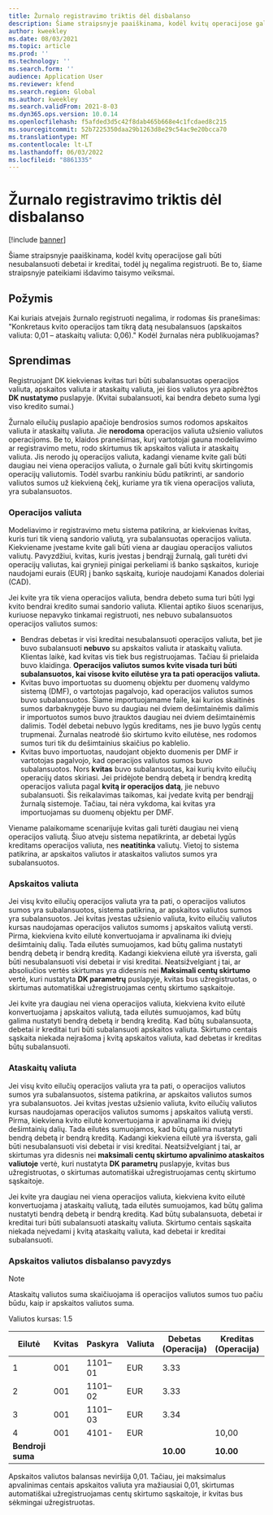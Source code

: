 ```yaml
---
title: Žurnalo registravimo triktis dėl disbalanso
description: Šiame straipsnyje paaiškinama, kodėl kvitų operacijose gali būti nesubalansuoti debetai ir kreditai, todėl jų negalima registruoti. Be to, šiame straipsnyje pateikiami išdavimo taisymo veiksmai.
author: kweekley
ms.date: 08/03/2021
ms.topic: article
ms.prod: ''
ms.technology: ''
ms.search.form: ''
audience: Application User
ms.reviewer: kfend
ms.search.region: Global
ms.author: kweekley
ms.search.validFrom: 2021-8-03
ms.dyn365.ops.version: 10.0.14
ms.openlocfilehash: f5afded3d5c42f8dab465b668e4c1fcdaed8c215
ms.sourcegitcommit: 52b7225350daa29b1263d8e29c54ac9e20bcca70
ms.translationtype: MT
ms.contentlocale: lt-LT
ms.lasthandoff: 06/03/2022
ms.locfileid: "8861335"
---
```

# <a name="journal-posting-failure-because-of-imbalance"></a>Žurnalo registravimo triktis dėl disbalanso

[!include [banner](../includes/banner.md)]

Šiame straipsnyje paaiškinama, kodėl kvitų operacijose gali būti nesubalansuoti debetai ir kreditai, todėl jų negalima registruoti. Be to, šiame straipsnyje pateikiami išdavimo taisymo veiksmai.

## <a name="symptom"></a>Požymis

Kai kuriais atvejais žurnalo registruoti negalima, ir rodomas šis pranešimas: "Konkretaus kvito operacijos tam tikrą datą nesubalansuos (apskaitos valiuta: 0,01 – ataskaitų valiuta: 0,06)." Kodėl žurnalas nėra publikuojamas?

## <a name="resolution"></a>Sprendimas

Registruojant DK kiekvienas kvitas turi būti subalansuotas operacijos valiuta, apskaitos valiuta ir ataskaitų valiuta, jei šios valiutos yra apibrėžtos **DK nustatymo** puslapyje. (Kvitai subalansuoti, kai bendra debeto suma lygi viso kredito sumai.)

Žurnalo eilučių puslapio apačioje bendrosios sumos rodomos apskaitos valiuta ir ataskaitų valiuta. Jie **nerodoma** operacijos valiuta užsienio valiutos operacijoms. Be to, klaidos pranešimas, kurį vartotojai gauna modeliavimo ar registravimo metu, rodo skirtumus tik apskaitos valiuta ir ataskaitų valiuta. Jis nerodo jų operacijos valiuta, kadangi viename kvite gali būti daugiau nei viena operacijos valiuta, o žurnale gali būti kvitų skirtingomis operacijų valiutomis. Todėl svarbu rankiniu būdu patikrinti, ar sandorio valiutos sumos už kiekvieną čekį, kuriame yra tik viena operacijos valiuta, yra subalansuotos.

### <a name="transaction-currency"></a>Operacijos valiuta

Modeliavimo ir registravimo metu sistema patikrina, ar kiekvienas kvitas, kuris turi tik vieną sandorio valiutą, yra subalansuotas operacijos valiuta. Kiekviename įvestame kvite gali būti viena ar daugiau operacijos valiutos valiutų. Pavyzdžiui, kvitas, kuris įvestas į bendrąjį žurnalą, gali turėti dvi operacijų valiutas, kai grynieji pinigai perkeliami iš banko sąskaitos, kurioje naudojami eurais (EUR) į banko sąskaitą, kurioje naudojami Kanados doleriai (CAD).

Jei kvite yra tik viena operacijos valiuta, bendra debeto suma turi būti lygi kvito bendrai kredito sumai sandorio valiuta. Klientai aptiko šiuos scenarijus, kuriuose nepavyko tinkamai registruoti, nes nebuvo subalansuotos operacijos valiutos sumos:

- Bendras debetas ir visi kreditai nesubalansuoti operacijos valiuta, bet jie buvo subalansuoti **nebuvo** su apskaitos valiuta ir ataskaitų valiuta. Klientas laikė, kad kvitas vis tiek bus registruojamas. Tačiau ši prielaida buvo klaidinga. **Operacijos valiutos sumos kvite visada turi būti subalansuotos, kai visose kvito eilutėse yra ta pati operacijos valiuta.**
- Kvitas buvo importuotas su duomenų objektu per duomenų valdymo sistemą (DMF), o vartotojas pagalvojo, kad operacijos valiutos sumos buvo subalansuotos. Šiame importuojamame faile, kai kurios skaitinės sumos darbaknygėje buvo su daugiau nei dviem dešimtainėmis dalimis ir importuotos sumos buvo įtrauktos daugiau nei dviem dešimtainėmis dalimis. Todėl debetai nebuvo lygūs kreditams, nes jie buvo lygūs centų trupmenai. Žurnalas neatrodė šio skirtumo kvito eilutėse, nes rodomos sumos turi tik du dešimtainius skaičius po kablelio.
- Kvitas buvo importuotas, naudojant objekto duomenis per DMF ir vartotojas pagalvojo, kad operacijos valiutos sumos buvo subalansuotos. Nors **kvitas** buvo subalansuotas, kai kurių kvito eilučių operacijų datos skiriasi. Jei pridėjote bendrą debetą ir bendrą kreditą operacijos valiuta pagal **kvitą ir operacijos datą**, jie nebuvo subalansuoti. Šis reikalavimas taikomas, kai įvedate kvitą per bendrąjį žurnalą sistemoje. Tačiau, tai nėra vykdoma, kai kvitas yra importuojamas su duomenų objektu per DMF.

Viename palaikomame scenarijuje kvitas gali turėti daugiau nei vieną operacijos valiutą. Šiuo atveju sistema nepatikrinta, ar debetai lygūs kreditams operacijos valiuta, nes **neatitinka** valiutų. Vietoj to sistema patikrina, ar apskaitos valiutos ir ataskaitos valiutos sumos yra subalansuotos.

### <a name="accounting-currency"></a>Apskaitos valiuta

Jei visų kvito eilučių operacijos valiuta yra ta pati, o operacijos valiutos sumos yra subalansuotos, sistema patikrina, ar apskaitos valiutos sumos yra subalansuotos. Jei kvitas įvestas užsienio valiuta, kvito eilučių valiutos kursas naudojamas operacijos valiutos sumoms į apskaitos valiutą versti. Pirma, kiekviena kvito eilutė konvertuojama ir apvalinama iki dviejų dešimtainių dalių. Tada eilutės sumuojamos, kad būtų galima nustatyti bendrą debetą ir bendrą kreditą. Kadangi kiekviena eilutė yra išversta, gali būti nesubalansuoti visi debetai ir visi kreditai. Neatsižvelgiant į tai, ar absoliučios vertės skirtumas yra didesnis nei **Maksimali centų skirtumo** vertė, kuri nustatyta **DK parametrų** puslapyje, kvitas bus užregistruotas, o skirtumas automatiškai užregistruojamas centų skirtumo sąskaitoje.

Jei kvite yra daugiau nei viena operacijos valiuta, kiekviena kvito eilutė konvertuojama į apskaitos valiutą, tada eilutės sumuojamos, kad būtų galima nustatyti bendrą debetą ir bendrą kreditą. Kad būtų subalansuota, debetai ir kreditai turi būti subalansuoti apskaitos valiuta.  Skirtumo centais sąskaita niekada neįrašoma į kvitą apskaitos valiuta, kad debetas ir kreditas būtų subalansuoti. 

### <a name="reporting-currency"></a>Ataskaitų valiuta

Jei visų kvito eilučių operacijos valiuta yra ta pati, o operacijos valiutos sumos yra subalansuotos, sistema patikrina, ar apskaitos valiutos sumos yra subalansuotos. Jei kvitas įvestas užsienio valiuta, kvito eilučių valiutos kursas naudojamas operacijos valiutos sumoms į apskaitos valiutą versti. Pirma, kiekviena kvito eilutė konvertuojama ir apvalinama iki dviejų dešimtainių dalių. Tada eilutės sumuojamos, kad būtų galima nustatyti bendrą debetą ir bendrą kreditą. Kadangi kiekviena eilutė yra išversta, gali būti nesubalansuoti visi debetai ir visi kreditai. Neatsižvelgiant į tai, ar skirtumas yra didesnis nei **maksimali centų skirtumo apvalinimo ataskaitos valiutoje** vertė, kuri nustatyta **DK parametrų** puslapyje, kvitas bus užregistruotas, o skirtumas automatiškai užregistruojamas centų skirtumo sąskaitoje.

Jei kvite yra daugiau nei viena operacijos valiuta, kiekviena kvito eilutė konvertuojama į ataskaitų valiutą, tada eilutės sumuojamos, kad būtų galima nustatyti bendrą debetą ir bendrą kreditą. Kad būtų subalansuota, debetai ir kreditai turi būti subalansuoti ataskaitų valiuta.  Skirtumo centais sąskaita niekada neįvedami į kvitą ataskaitų valiuta, kad debetai ir kreditai subalansuoti.

### <a name="example-for-an-accounting-currency-imbalance"></a>Apskaitos valiutos disbalanso pavyzdys

> [!NOTE]
> Ataskaitų valiutos suma skaičiuojama iš operacijos valiutos sumos tuo pačiu būdu, kaip ir apskaitos valiutos suma.

Valiutos kursas: 1.5

| Eilutė | Kvitas | Paskyra | Valiuta | Debetas (Operacija) | Kreditas (Operacija) | Debetas (Apskaita) | Kredito (Apskaita) |
|---|---|---|---|---|---|---|---|
| 1 | 001 | 1101–01 | EUR | 3.33 | | 5.00 (4.995) | |
| 2 | 001 | 1101–02 | EUR | 3.33 | | 5.00 (4.995) | |
| 3 | 001 | 1101–03 | EUR | 3.34 | | 5.01 | |
| 4 | 001 | 4101- | EUR | | 10,00 | | 15.00 |
| **Bendroji suma** | | | | **10.00** | **10.00** | **15.01** | **15.00** |

Apskaitos valiutos balansas neviršija 0,01. Tačiau, jei maksimalus apvalinimas centais apskaitos valiuta yra mažiausiai 0,01, skirtumas automatiškai užregistruojamas centų skirtumo sąskaitoje, ir kvitas bus sėkmingai užregistruotas.
